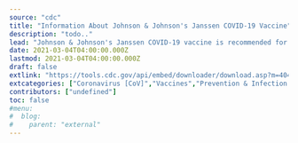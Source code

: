 ```yaml
---
source: "cdc"
title: "Information About Johnson & Johnson's Janssen COVID-19 Vaccine"
description: "todo.."
lead: "Johnson & Johnson's Janssen COVID-19 vaccine is recommended for people aged 18 years and older."
date: 2021-03-04T04:00:00.000Z
lastmod: 2021-03-04T04:00:00.000Z
draft: false
extlink: "https://tools.cdc.gov/api/embed/downloader/download.asp?m=404952&c=418783"
extcategories: ["Coronavirus [CoV]","Vaccines","Prevention & Infection Control"]
contributors: ["undefined"]
toc: false
#menu:
#  blog:
#    parent: "external"
---
```

